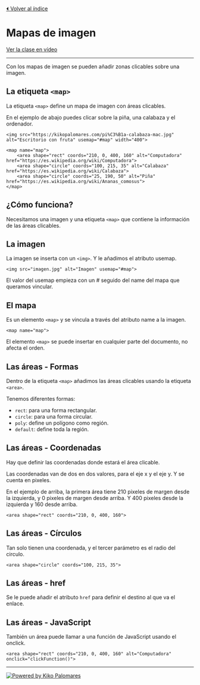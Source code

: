 [⏴ Volver al índice](../../README.md#índice-del-curso)

# Mapas de imagen

[Ver la clase en vídeo](https://kikopalomares.com/clases/como-crear-enlaces-dentro-de-imagenes-mapas-de-imagen-en-html)

_____

Con los mapas de imagen se pueden añadir zonas clicables sobre una imagen.

## La etiqueta `<map>`

La etiqueta `<map>` define un mapa de imagen con áreas clicables.

En el ejemplo de abajo puedes clicar sobre la piña, una calabaza y el ordenador.

    <img src="https://kikopalomares.com/pi%C3%B1a-calabaza-mac.jpg" alt="Escritorio con fruta" usemap="#map" width="400">

    <map name="map">
        <area shape="rect" coords="210, 0, 400, 160" alt="Computadora" href="https://es.wikipedia.org/wiki/Computadora">
        <area shape="circle" coords="100, 215, 35" alt="Calabaza" href="https://es.wikipedia.org/wiki/Calabaza">
        <area shape="circle" coords="25, 190, 50" alt="Piña" href="https://es.wikipedia.org/wiki/Ananas_comosus">
    </map>

## ¿Cómo funciona?

Necesitamos una imagen y una etiqueta `<map>` que contiene la información de las áreas clicables.

## La imagen

La imagen se inserta con un `<img>`. Y le añadimos el atributo usemap.

    <img src="imagen.jpg" alt="Imagen" usemap="#map">

El valor del usemap empieza con un # seguido del name del mapa que queramos vincular.

## El mapa
Es un elemento `<map>` y se vincula a través del atributo name a la imagen.

    <map name="map">

El elemento `<map>` se puede insertar en cualquier parte del documento, no afecta el orden.

## Las áreas - Formas

Dentro de la etiqueta `<map>` añadimos las áreas clicables usando la etiqueta `<area>`.

Tenemos diferentes formas:

- `rect`: para una forma rectangular.
- `circle`: para una forma circular.
- `poly`: define un polígono como región.
- `default`: define toda la región.

## Las áreas - Coordenadas

Hay que definir las coordenadas donde estará el área clicable.

Las coordenadas van de dos en dos valores, para el eje x y el eje y. Y se cuenta en pixeles.

En el ejemplo de arriba, la primera área tiene 210 pixeles de margen desde la izquierda, y 0 pixeles de margen desde arriba. Y 400 pixeles desde la izquierda y 160 desde arriba.

    <area shape="rect" coords="210, 0, 400, 160">

## Las áreas - Círculos

Tan solo tienen una coordenada, y el tercer parámetro es el radio del circulo.

    <area shape="circle" coords="100, 215, 35">

## Las áreas - href

Se le puede añadir el atributo `href` para definir el destino al que va el enlace.

## Las áreas - JavaScript

También un área puede llamar a una función de JavaScript usando el onclick.

    <area shape="rect" coords="210, 0, 400, 160" alt="Computadora" onclick="clickFunction()">

------------
[![Powered by Kiko Palomares](https://img.shields.io/badge/-Powered%20by%20Kiko%20Palomares-red)](https://kikopalomares.com/)